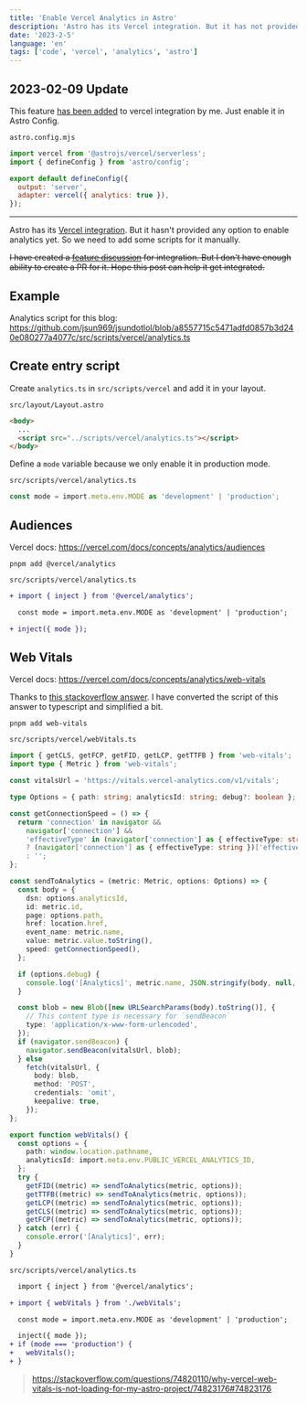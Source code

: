 ```yaml
---
title: 'Enable Vercel Analytics in Astro'
description: 'Astro has its Vercel integration. But it has not provided any option to enable analytics yet. So we need to add some scripts for it manually.'
date: '2023-2-5'
language: 'en'
tags: ['code', 'vercel', 'analytics', 'astro']
---
```


## 2023-02-09 Update

This feature [has been added](https://github.com/withastro/astro/pull/6148) to vercel integration by me. Just enable it in Astro Config.

`astro.config.mjs`

```js
import vercel from '@astrojs/vercel/serverless';
import { defineConfig } from 'astro/config';

export default defineConfig({
  output: 'server',
  adapter: vercel({ analytics: true }),
});
```

---

Astro has its [Vercel integration](https://docs.astro.build/en/guides/integrations-guide/vercel/). But it hasn't provided any option to enable analytics yet. So we need to add some scripts for it manually.

~~I have created a [feature discussion](https://github.com/withastro/roadmap/discussions/467) for integration. But I don't have enough ability to create a PR for it. Hope this post can help it get integrated.~~

## Example

Analytics script for this blog:  
<https://github.com/jsun969/jsundotlol/blob/a8557715c5471adfd0857b3d240e080277a4077c/src/scripts/vercel/analytics.ts>

## Create entry script

Create `analytics.ts` in `src/scripts/vercel` and add it in your layout.

`src/layout/Layout.astro`

```html
<body>
  ...
  <script src="../scripts/vercel/analytics.ts"></script>
</body>
```

Define a `mode` variable because we only enable it in production mode.

`src/scripts/vercel/analytics.ts`

```ts
const mode = import.meta.env.MODE as 'development' | 'production';
```

## Audiences

Vercel docs: <https://vercel.com/docs/concepts/analytics/audiences>

```
pnpm add @vercel/analytics
```

`src/scripts/vercel/analytics.ts`

```diff
+ import { inject } from '@vercel/analytics';

  const mode = import.meta.env.MODE as 'development' | 'production';

+ inject({ mode });
```

## Web Vitals

Vercel docs: <https://vercel.com/docs/concepts/analytics/web-vitals>

Thanks to [this stackoverflow answer](https://stackoverflow.com/questions/74820110/why-vercel-web-vitals-is-not-loading-for-my-astro-project/74823176#74823176). I have converted the script of this answer to typescript and simplified a bit.

```
pnpm add web-vitals
```

`src/scripts/vercel/webVitals.ts`

```ts
import { getCLS, getFCP, getFID, getLCP, getTTFB } from 'web-vitals';
import type { Metric } from 'web-vitals';

const vitalsUrl = 'https://vitals.vercel-analytics.com/v1/vitals';

type Options = { path: string; analyticsId: string; debug?: boolean };

const getConnectionSpeed = () => {
  return 'connection' in navigator &&
    navigator['connection'] &&
    'effectiveType' in (navigator['connection'] as { effectiveType: string })
    ? (navigator['connection'] as { effectiveType: string })['effectiveType']
    : '';
};

const sendToAnalytics = (metric: Metric, options: Options) => {
  const body = {
    dsn: options.analyticsId,
    id: metric.id,
    page: options.path,
    href: location.href,
    event_name: metric.name,
    value: metric.value.toString(),
    speed: getConnectionSpeed(),
  };

  if (options.debug) {
    console.log('[Analytics]', metric.name, JSON.stringify(body, null, 2));
  }

  const blob = new Blob([new URLSearchParams(body).toString()], {
    // This content type is necessary for `sendBeacon`
    type: 'application/x-www-form-urlencoded',
  });
  if (navigator.sendBeacon) {
    navigator.sendBeacon(vitalsUrl, blob);
  } else
    fetch(vitalsUrl, {
      body: blob,
      method: 'POST',
      credentials: 'omit',
      keepalive: true,
    });
};

export function webVitals() {
  const options = {
    path: window.location.pathname,
    analyticsId: import.meta.env.PUBLIC_VERCEL_ANALYTICS_ID,
  };
  try {
    getFID((metric) => sendToAnalytics(metric, options));
    getTTFB((metric) => sendToAnalytics(metric, options));
    getLCP((metric) => sendToAnalytics(metric, options));
    getCLS((metric) => sendToAnalytics(metric, options));
    getFCP((metric) => sendToAnalytics(metric, options));
  } catch (err) {
    console.error('[Analytics]', err);
  }
}
```

`src/scripts/vercel/analytics.ts`

```diff
  import { inject } from '@vercel/analytics';

+ import { webVitals } from './webVitals';

  const mode = import.meta.env.MODE as 'development' | 'production';

  inject({ mode });
+ if (mode === 'production') {
+   webVitals();
+ }

```

> https://stackoverflow.com/questions/74820110/why-vercel-web-vitals-is-not-loading-for-my-astro-project/74823176#74823176
